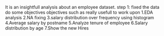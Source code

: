 It is an insightfull analysis about an employee dataset.
step 1:
fixed the data
do some objectives
objectives such as really usefull to work upon
1.EDA analysis
2.NA fixing
3.salary distribution over frequency using histogram
4.Average salary by postname
5.Analyze tenure of employee
6.Salary distribution by age
7.Show the new Hires
